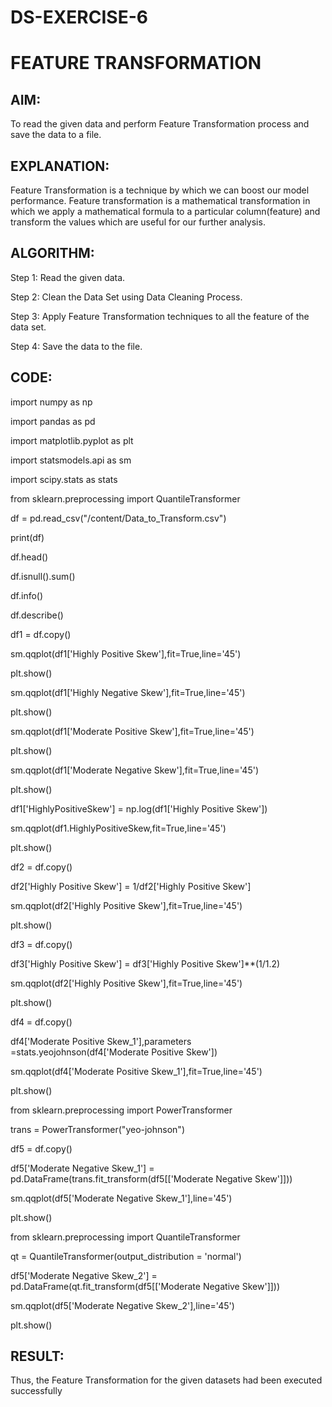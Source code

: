 # DS-EXERCISE-6

# FEATURE TRANSFORMATION 

## AIM: 

To read the given data and perform Feature Transformation process and save the data to a file. 

## EXPLANATION:

Feature Transformation is a technique by which we can boost our model performance. Feature transformation is a mathematical transformation in which we apply a
mathematical formula to a particular column(feature) and transform the values which are useful for our further analysis. 

## ALGORITHM: 

Step 1: Read the given data. 

Step 2: Clean the Data Set using Data Cleaning Process.

Step 3: Apply Feature Transformation techniques to all the feature of the data set. 

Step 4: Save the data to the file.

## CODE:

import numpy as np

import pandas as pd

import matplotlib.pyplot as plt

import statsmodels.api as sm

import scipy.stats as stats

from sklearn.preprocessing import QuantileTransformer

df = pd.read_csv("/content/Data_to_Transform.csv")

print(df)

df.head()

df.isnull().sum()

df.info()

df.describe()

df1 = df.copy()

sm.qqplot(df1['Highly Positive Skew'],fit=True,line='45')

plt.show()

sm.qqplot(df1['Highly Negative Skew'],fit=True,line='45')

plt.show()

sm.qqplot(df1['Moderate Positive Skew'],fit=True,line='45')

plt.show()

sm.qqplot(df1['Moderate Negative Skew'],fit=True,line='45')

plt.show()

df1['HighlyPositiveSkew'] = np.log(df1['Highly Positive Skew'])

sm.qqplot(df1.HighlyPositiveSkew,fit=True,line='45')

plt.show()

df2 = df.copy()

df2['Highly Positive Skew'] = 1/df2['Highly Positive Skew']

sm.qqplot(df2['Highly Positive Skew'],fit=True,line='45')

plt.show()

df3 = df.copy()

df3['Highly Positive Skew'] = df3['Highly Positive Skew']**(1/1.2)

sm.qqplot(df2['Highly Positive Skew'],fit=True,line='45')

plt.show()

df4 = df.copy()

df4['Moderate Positive Skew_1'],parameters =stats.yeojohnson(df4['Moderate Positive Skew'])

sm.qqplot(df4['Moderate Positive Skew_1'],fit=True,line='45')

plt.show()

from sklearn.preprocessing import PowerTransformer

trans = PowerTransformer("yeo-johnson")

df5 = df.copy()

df5['Moderate Negative Skew_1'] = pd.DataFrame(trans.fit_transform(df5[['Moderate Negative Skew']]))

sm.qqplot(df5['Moderate Negative Skew_1'],line='45')

plt.show()

from sklearn.preprocessing import QuantileTransformer

qt = QuantileTransformer(output_distribution = 'normal')

df5['Moderate Negative Skew_2'] = pd.DataFrame(qt.fit_transform(df5[['Moderate Negative Skew']]))

sm.qqplot(df5['Moderate Negative Skew_2'],line='45')

plt.show()

## RESULT:

Thus, the Feature Transformation for the given datasets had been executed successfully

